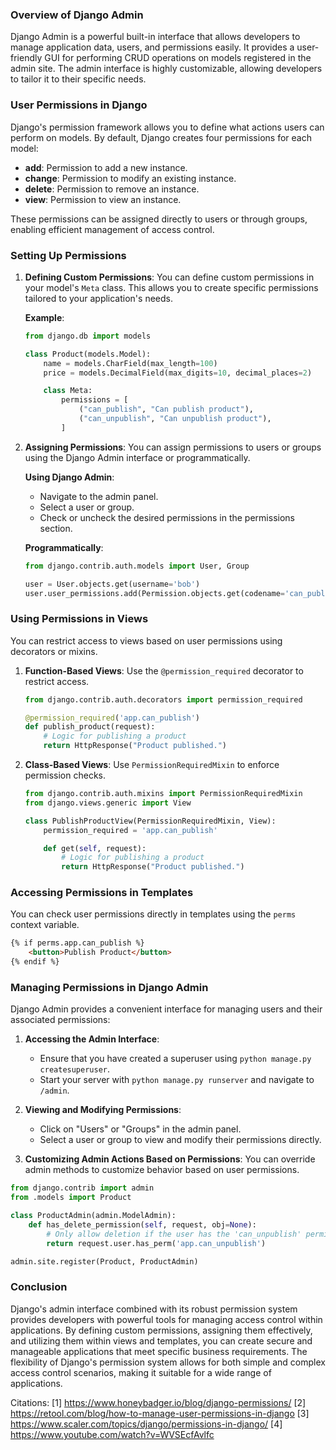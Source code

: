 ### Overview of Django Admin

Django Admin is a powerful built-in interface that allows developers to manage application data, users, and permissions easily. It provides a user-friendly GUI for performing CRUD operations on models registered in the admin site. The admin interface is highly customizable, allowing developers to tailor it to their specific needs.

### User Permissions in Django

Django's permission framework allows you to define what actions users can perform on models. By default, Django creates four permissions for each model:

- **add**: Permission to add a new instance.
- **change**: Permission to modify an existing instance.
- **delete**: Permission to remove an instance.
- **view**: Permission to view an instance.

These permissions can be assigned directly to users or through groups, enabling efficient management of access control.

### Setting Up Permissions

1. **Defining Custom Permissions**:
   You can define custom permissions in your model's `Meta` class. This allows you to create specific permissions tailored to your application's needs.

   **Example**:
   ```python
   from django.db import models

   class Product(models.Model):
       name = models.CharField(max_length=100)
       price = models.DecimalField(max_digits=10, decimal_places=2)

       class Meta:
           permissions = [
               ("can_publish", "Can publish product"),
               ("can_unpublish", "Can unpublish product"),
           ]
   ```

2. **Assigning Permissions**:
   You can assign permissions to users or groups using the Django Admin interface or programmatically.

   **Using Django Admin**:
   - Navigate to the admin panel.
   - Select a user or group.
   - Check or uncheck the desired permissions in the permissions section.

   **Programmatically**:
   ```python
   from django.contrib.auth.models import User, Group

   user = User.objects.get(username='bob')
   user.user_permissions.add(Permission.objects.get(codename='can_publish'))
   ```

### Using Permissions in Views

You can restrict access to views based on user permissions using decorators or mixins.

1. **Function-Based Views**:
   Use the `@permission_required` decorator to restrict access.

   ```python
   from django.contrib.auth.decorators import permission_required

   @permission_required('app.can_publish')
   def publish_product(request):
       # Logic for publishing a product
       return HttpResponse("Product published.")
   ```

2. **Class-Based Views**:
   Use `PermissionRequiredMixin` to enforce permission checks.

   ```python
   from django.contrib.auth.mixins import PermissionRequiredMixin
   from django.views.generic import View

   class PublishProductView(PermissionRequiredMixin, View):
       permission_required = 'app.can_publish'

       def get(self, request):
           # Logic for publishing a product
           return HttpResponse("Product published.")
   ```

### Accessing Permissions in Templates

You can check user permissions directly in templates using the `perms` context variable.

```html
{% if perms.app.can_publish %}
    <button>Publish Product</button>
{% endif %}
```

### Managing Permissions in Django Admin

Django Admin provides a convenient interface for managing users and their associated permissions:

1. **Accessing the Admin Interface**:
   - Ensure that you have created a superuser using `python manage.py createsuperuser`.
   - Start your server with `python manage.py runserver` and navigate to `/admin`.

2. **Viewing and Modifying Permissions**:
   - Click on "Users" or "Groups" in the admin panel.
   - Select a user or group to view and modify their permissions directly.

3. **Customizing Admin Actions Based on Permissions**:
   You can override admin methods to customize behavior based on user permissions.

```python
from django.contrib import admin
from .models import Product

class ProductAdmin(admin.ModelAdmin):
    def has_delete_permission(self, request, obj=None):
        # Only allow deletion if the user has the 'can_unpublish' permission
        return request.user.has_perm('app.can_unpublish')

admin.site.register(Product, ProductAdmin)
```

### Conclusion

Django's admin interface combined with its robust permission system provides developers with powerful tools for managing access control within applications. By defining custom permissions, assigning them effectively, and utilizing them within views and templates, you can create secure and manageable applications that meet specific business requirements. The flexibility of Django's permission system allows for both simple and complex access control scenarios, making it suitable for a wide range of applications.

Citations:
[1] https://www.honeybadger.io/blog/django-permissions/
[2] https://retool.com/blog/how-to-manage-user-permissions-in-django
[3] https://www.scaler.com/topics/django/permissions-in-django/
[4] https://www.youtube.com/watch?v=WVSEcfAvlfc